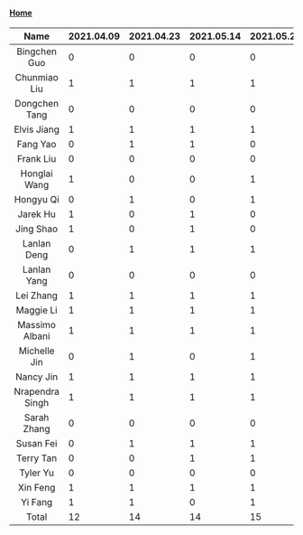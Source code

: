 #### [Home](https://eshtmc.github.io/)    

|      Name       | 2021.04.09 | 2021.04.23 | 2021.05.14 | 2021.05.21 | 2021.06.04 | 2021.06.25 | 2021.07.09 | 2021.07.30 | 2021.08.13 | 2021.08.27 |
| :-------------: | :--------- | ---------- | ---------- | ---------- | ---------- | ---------- | ---------- | ---------- | ---------- | ---------- |
|  Bingchen Guo   | 0          | 0          | 0          | 0          | 0          | 0          | 0          | 0          | 0          | 0          | 
|  Chunmiao Liu   | 1          | 1          | 1          | 1          | 0          | 1          | 1          | 0          | 1          | 0          |
|  Dongchen Tang  | 0          | 0          | 0          | 0          | 0          | 0          | 0          | 0          | 0          | 0          |
|   Elvis Jiang   | 1          | 1          | 1          | 1          | 1          | 1          | 1          | 1          | 1          | 1          |
|    Fang Yao     | 0          | 1          | 1          | 0          | 1          | 1          | 0          | 0          | 1          | 1          |
|    Frank Liu    | 0          | 0          | 0          | 0          | 0          | 0          | 1          | 1          | 0          | 0          |
|  Honglai Wang   | 1          | 0          | 0          | 1          | 0          | 1          | 0          | 1          | 0          | 0          |
|    Hongyu Qi    | 0          | 1          | 0          | 1          | 0          | 1          | 0          | 0          | 0          | 0          |
|    Jarek Hu     | 1          | 0          | 1          | 0          | 0          | 1          | 0          | 1          | 0          | 1          |
|    Jing Shao    | 1          | 0          | 1          | 0          | 0          | 1          | 0          | 0          | 0          | 0          |
|   Lanlan Deng   | 0          | 1          | 1          | 1          | 0          | 0          | 1          | 1          | 1          | 0          |
|   Lanlan Yang   | 0          | 0          | 0          | 0          | 0          | 0          | 1          | 1          | 1          | 1          |
|    Lei Zhang    | 1          | 1          | 1          | 1          | 0          | 0          | 0          | 0          | 0          | 0          |
|    Maggie Li    | 1          | 1          | 1          | 1          | 1          | 1          | 0          | 1          | 0          | 0          |
| Massimo Albani  | 1          | 1          | 1          | 1          | 1          | 0          | 1          | 1          | 1          | 1          |
|  Michelle Jin   | 0          | 1          | 0          | 1          | 0          | 1          | 1          | 0          | 0          | 0          |
|    Nancy Jin    | 1          | 1          | 1          | 1          | 0          | 1          | 1          | 1          | 1          | 1          |
| Nrapendra Singh | 1          | 1          | 1          | 1          | 1          | 1          | 1          | 0          | 1          | 1          |
|   Sarah Zhang   | 0          | 0          | 0          | 0          | 0          | 1          | 0          | 1          | 1          | 1          |
|    Susan Fei    | 0          | 1          | 1          | 1          | 1          | 0          | 1          | 0          | 1          | 1          |
|    Terry Tan    | 0          | 0          | 1          | 1          | 1          | 1          | 1          | 1          | 1          | 1          |
|    Tyler Yu     | 0          | 0          | 0          | 0          | 0          | 0          | 0          | 0          | 1          | 1          |
|    Xin Feng     | 1          | 1          | 1          | 1          | 1          | 1          | 1          | 1          | 1          | 0          |
|     Yi Fang     | 1          | 1          | 0          | 1          | 1          | 1          | 0          | 0          | 0          | 1          |
|      Total      | 12         | 14         | 14         | 15         | 9          | 15         | 11         | 11         | 13         | 12         |
